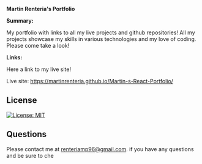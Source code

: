 
<strong>Martin Renteria's Portfolio</strong>

<strong>Summary:</strong>

My portfolio with links to all my live projects and github repositories! All my projects showcase my skills in various technologies and my love of coding. Please come take a look! 

<strong>Links:</strong>

Here a link to my live site! 

Live site: https://martinrenteria.github.io/Martin-s-React-Portfolio/


## **License**

[![License: MIT](https://img.shields.io/badge/License-MIT-yellow.svg)](https://opensource.org/licenses/MIT)


## **Questions**

Please contact me at <renteriamp96@gmail.com>. if you have any questions and be sure to che